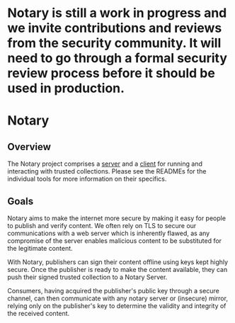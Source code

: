 # Notary is still a work in progress and we invite contributions and reviews from the security community. It will need to go through a formal security review process before it should be used in production.

# Notary

## Overview

The Notary project comprises a [server](cmd/notary-server) and a [client](cmd/notary) for running and interacting
with trusted collections. Please see the READMEs for the individual tools for
more information on their specifics.

## Goals

Notary aims to make the internet more secure by making it easy for people to
publish and verify content. We often rely on TLS to secure our communications
with a web server which is inherently flawed, as any compromise of the server
enables malicious content to be substituted for the legitimate content.

With Notary, publishers can sign their content offline using keys kept highly
secure. Once the publisher is ready to make the content available, they can
push their signed trusted collection to a Notary Server.

Consumers, having acquired the publisher's public key through a secure channel,
can then communicate with any notary server or (insecure) mirror, relying
only on the publisher's key to determine the validity and integrity of the
received content.
